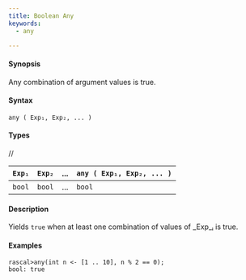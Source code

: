 ```yaml
---
title: Boolean Any
keywords:
  - any

---
```


#### Synopsis

Any combination of argument values is true.

#### Syntax

`any ( Exp₁, Exp₂, ... )`

#### Types

//


| `Exp₁` | `Exp₂` | ... | `any ( Exp₁, Exp₂, ... )`  |
| --- | --- | --- | --- |
|`bool`     | `bool`    | ... | `bool`                           |


#### Description

Yields `true` when at least one combination of values of _Exp_ᵢ is true.

#### Examples


```rascal-shell 
rascal>any(int n <- [1 .. 10], n % 2 == 0);
bool: true
```



